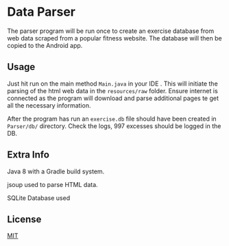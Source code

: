 # Data Parser
The parser program will be run once to create an exercise database from web data scraped from a popular fitness website. The database will then be copied to the Android app.

## Usage
Just hit run on the main method `Main.java` in your IDE . This will initiate the parsing of the html web data in the `resources/raw` folder. Ensure internet is connected as the program will download and parse additional pages te get all the necessary information.

After the program has run an `exercise.db` file should have been created in `Parser/db/` directory.
Check the logs, 997 excesses should be logged in the DB.

## Extra Info
Java 8 with a Gradle build system.

jsoup used to parse HTML data.

SQLite Database used

## License
[MIT](https://choosealicense.com/licenses/mit/)